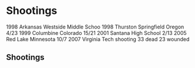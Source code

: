 # Shootings
1998 Arkansas Westside Middle Schoo
1998 Thurston Springfield Oregon 4/23
1999 Columbine Colorado 15/21
2001 Santana High School 2/13
2005 Red Lake Minnesota 10/7
2007 Virginia Tech shooting 33 dead 23 wounded

## Shootings
